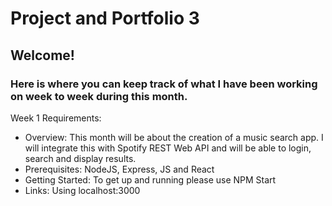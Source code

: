 # Project and Portfolio 3

## Welcome!

### Here is where you can keep track of what I have been working on week to week during this month. 

Week 1 Requirements:
- Overview: This month will be about the creation of a music search app. I will integrate this with Spotify REST Web API and will be able to login, search and display results.
- Prerequisites: NodeJS, Express, JS and React
- Getting Started: To get up and running please use NPM Start
- Links: Using localhost:3000
